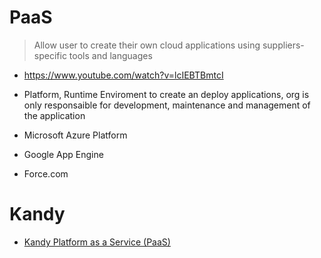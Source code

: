 # PaaS

> Allow user to create their own cloud applications using suppliers-specific tools and languages

- https://www.youtube.com/watch?v=lcIEBTBmtcI

- Platform, Runtime Enviroment to create an deploy applications, org is only responsaible for development, maintenance and management of the application

- Microsoft Azure Platform
- Google App Engine
- Force.com

# Kandy

- [Kandy Platform as a Service (PaaS)](https://www.genband.com/solutions/communications-service-providers/embedded-communications/kandy-platform-service-paas)
